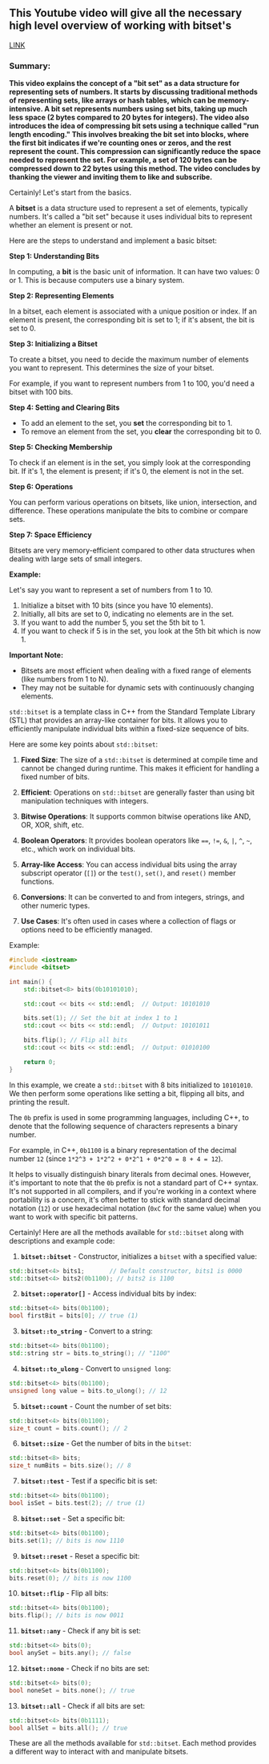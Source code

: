 
## This Youtube video will give all the necessary high level overview of working with bitset's 

[LINK](https://youtu.be/wudyP4kkKLY)

### Summary:

**This video explains the concept of a "bit set" as a data structure for representing sets of numbers. It starts by discussing traditional methods of representing sets, like arrays or hash tables, which can be memory-intensive. A bit set represents numbers using set bits, taking up much less space (2 bytes compared to 20 bytes for integers). The video also introduces the idea of compressing bit sets using a technique called "run length encoding." This involves breaking the bit set into blocks, where the first bit indicates if we're counting ones or zeros, and the rest represent the count. This compression can significantly reduce the space needed to represent the set. For example, a set of 120 bytes can be compressed down to 22 bytes using this method. The video concludes by thanking the viewer and inviting them to like and subscribe.**

Certainly! Let's start from the basics.

A **bitset** is a data structure used to represent a set of elements, typically numbers. It's called a "bit set" because it uses individual bits to represent whether an element is present or not.

Here are the steps to understand and implement a basic bitset:

**Step 1: Understanding Bits**

In computing, a **bit** is the basic unit of information. It can have two values: 0 or 1. This is because computers use a binary system.

**Step 2: Representing Elements**

In a bitset, each element is associated with a unique position or index. If an element is present, the corresponding bit is set to 1; if it's absent, the bit is set to 0.

**Step 3: Initializing a Bitset**

To create a bitset, you need to decide the maximum number of elements you want to represent. This determines the size of your bitset.

For example, if you want to represent numbers from 1 to 100, you'd need a bitset with 100 bits.

**Step 4: Setting and Clearing Bits**

- To add an element to the set, you **set** the corresponding bit to 1.
- To remove an element from the set, you **clear** the corresponding bit to 0.

**Step 5: Checking Membership**

To check if an element is in the set, you simply look at the corresponding bit. If it's 1, the element is present; if it's 0, the element is not in the set.

**Step 6: Operations**

You can perform various operations on bitsets, like union, intersection, and difference. These operations manipulate the bits to combine or compare sets.

**Step 7: Space Efficiency**

Bitsets are very memory-efficient compared to other data structures when dealing with large sets of small integers.

**Example:**

Let's say you want to represent a set of numbers from 1 to 10.

1. Initialize a bitset with 10 bits (since you have 10 elements).
2. Initially, all bits are set to 0, indicating no elements are in the set.
3. If you want to add the number 5, you set the 5th bit to 1.
4. If you want to check if 5 is in the set, you look at the 5th bit which is now 1.

**Important Note:**
- Bitsets are most efficient when dealing with a fixed range of elements (like numbers from 1 to N).
- They may not be suitable for dynamic sets with continuously changing elements.


`std::bitset` is a template class in C++ from the Standard Template Library (STL) that provides an array-like container for bits. It allows you to efficiently manipulate individual bits within a fixed-size sequence of bits.

Here are some key points about `std::bitset`:

1. **Fixed Size**: The size of a `std::bitset` is determined at compile time and cannot be changed during runtime. This makes it efficient for handling a fixed number of bits.

2. **Efficient**: Operations on `std::bitset` are generally faster than using bit manipulation techniques with integers.

3. **Bitwise Operations**: It supports common bitwise operations like AND, OR, XOR, shift, etc.

4. **Boolean Operators**: It provides boolean operators like `==`, `!=`, `&`, `|`, `^`, `~`, etc., which work on individual bits.

5. **Array-like Access**: You can access individual bits using the array subscript operator (`[]`) or the `test()`, `set()`, and `reset()` member functions.

6. **Conversions**: It can be converted to and from integers, strings, and other numeric types.

7. **Use Cases**: It's often used in cases where a collection of flags or options need to be efficiently managed.

Example:

```cpp
#include <iostream>
#include <bitset>

int main() {
    std::bitset<8> bits(0b10101010);

    std::cout << bits << std::endl;  // Output: 10101010

    bits.set(1); // Set the bit at index 1 to 1
    std::cout << bits << std::endl;  // Output: 10101011

    bits.flip(); // Flip all bits
    std::cout << bits << std::endl;  // Output: 01010100

    return 0;
}
```

In this example, we create a `std::bitset` with 8 bits initialized to `10101010`. We then perform some operations like setting a bit, flipping all bits, and printing the result.


The `0b` prefix is used in some programming languages, including C++, to denote that the following sequence of characters represents a binary number. 

For example, in C++, `0b1100` is a binary representation of the decimal number `12` (since `1*2^3 + 1*2^2 + 0*2^1 + 0*2^0 = 8 + 4 = 12`). 

It helps to visually distinguish binary literals from decimal ones. However, it's important to note that the `0b` prefix is not a standard part of C++ syntax. It's not supported in all compilers, and if you're working in a context where portability is a concern, it's often better to stick with standard decimal notation (`12`) or use hexadecimal notation (`0xC` for the same value) when you want to work with specific bit patterns.


Certainly! Here are all the methods available for `std::bitset` along with descriptions and example code:

1. **`bitset::bitset`** - Constructor, initializes a `bitset` with a specified value:

```cpp
std::bitset<4> bits1;       // Default constructor, bits1 is 0000
std::bitset<4> bits2(0b1100); // bits2 is 1100
```

2. **`bitset::operator[]`** - Access individual bits by index:

```cpp
std::bitset<4> bits(0b1100);
bool firstBit = bits[0]; // true (1)
```

3. **`bitset::to_string`** - Convert to a string:

```cpp
std::bitset<4> bits(0b1100);
std::string str = bits.to_string(); // "1100"
```

4. **`bitset::to_ulong`** - Convert to `unsigned long`:

```cpp
std::bitset<4> bits(0b1100);
unsigned long value = bits.to_ulong(); // 12
```

5. **`bitset::count`** - Count the number of set bits:

```cpp
std::bitset<4> bits(0b1100);
size_t count = bits.count(); // 2
```

6. **`bitset::size`** - Get the number of bits in the `bitset`:

```cpp
std::bitset<8> bits;
size_t numBits = bits.size(); // 8
```

7. **`bitset::test`** - Test if a specific bit is set:

```cpp
std::bitset<4> bits(0b1100);
bool isSet = bits.test(2); // true (1)
```

8. **`bitset::set`** - Set a specific bit:

```cpp
std::bitset<4> bits(0b1100);
bits.set(1); // bits is now 1110
```

9. **`bitset::reset`** - Reset a specific bit:

```cpp
std::bitset<4> bits(0b1100);
bits.reset(0); // bits is now 1100
```

10. **`bitset::flip`** - Flip all bits:

```cpp
std::bitset<4> bits(0b1100);
bits.flip(); // bits is now 0011
```

11. **`bitset::any`** - Check if any bit is set:

```cpp
std::bitset<4> bits(0);
bool anySet = bits.any(); // false
```

12. **`bitset::none`** - Check if no bits are set:

```cpp
std::bitset<4> bits(0);
bool noneSet = bits.none(); // true
```

13. **`bitset::all`** - Check if all bits are set:

```cpp
std::bitset<4> bits(0b1111);
bool allSet = bits.all(); // true
```

These are all the methods available for `std::bitset`. Each method provides a different way to interact with and manipulate bitsets.


